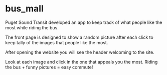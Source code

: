 # bus_mall
Puget Sound Transit developed an app to keep track of what people like the most while riding the bus.

The front page is designed to show a random picture after each click to keep tally of the images that people like the most.

After opening the website you will see the header welcoming to the site.

Look at each image and click in the one that appeals you the most.
Riding the bus + funny pictures = easy commute!
